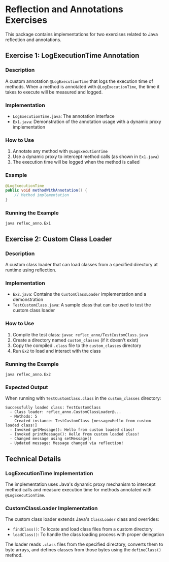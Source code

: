 # Reflection and Annotations Exercises

This package contains implementations for two exercises related to Java reflection and annotations.

## Exercise 1: LogExecutionTime Annotation

### Description
A custom annotation `@LogExecutionTime` that logs the execution time of methods. When a method is annotated with `@LogExecutionTime`, the time it takes to execute will be measured and logged.

### Implementation
- `LogExecutionTime.java`: The annotation interface
- `Ex1.java`: Demonstration of the annotation usage with a dynamic proxy implementation

### How to Use
1. Annotate any method with `@LogExecutionTime`
2. Use a dynamic proxy to intercept method calls (as shown in `Ex1.java`)
3. The execution time will be logged when the method is called

### Example
```java
@LogExecutionTime
public void methodWithAnnotation() {
    // Method implementation
}
```

### Running the Example
```
java reflec_anno.Ex1
```

## Exercise 2: Custom Class Loader

### Description
A custom class loader that can load classes from a specified directory at runtime using reflection.

### Implementation
- `Ex2.java`: Contains the `CustomClassLoader` implementation and a demonstration
- `TestCustomClass.java`: A sample class that can be used to test the custom class loader

### How to Use
1. Compile the test class: `javac reflec_anno/TestCustomClass.java`
2. Create a directory named `custom_classes` (if it doesn't exist)
3. Copy the compiled `.class` file to the `custom_classes` directory
4. Run `Ex2` to load and interact with the class

### Running the Example
```
java reflec_anno.Ex2
```

### Expected Output
When running with `TestCustomClass.class` in the `custom_classes` directory:
```
Successfully loaded class: TestCustomClass
  - Class loader: reflec_anno.CustomClassLoader@...
  - Methods: 5
  - Created instance: TestCustomClass [message=Hello from custom loaded class!]
  - Invoked getMessage(): Hello from custom loaded class!
  - Invoked printMessage(): Hello from custom loaded class!
  - Changed message using setMessage()
  - Updated message: Message changed via reflection!
```

## Technical Details

### LogExecutionTime Implementation
The implementation uses Java's dynamic proxy mechanism to intercept method calls and measure execution time for methods annotated with `@LogExecutionTime`.

### CustomClassLoader Implementation
The custom class loader extends Java's `ClassLoader` class and overrides:
- `findClass()`: To locate and load class files from a custom directory
- `loadClass()`: To handle the class loading process with proper delegation

The loader reads `.class` files from the specified directory, converts them to byte arrays, and defines classes from those bytes using the `defineClass()` method.